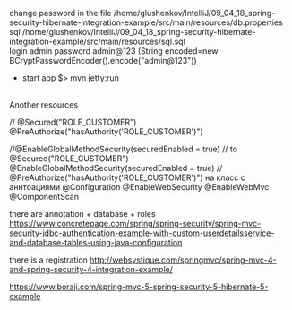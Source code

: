 change password in the file /home/glushenkov/IntelliJ/09_04_18_spring-security-hibernate-integration-example/src/main/resources/db.properties <br>
sql /home/glushenkov/IntelliJ/09_04_18_spring-security-hibernate-integration-example/src/main/resources/sql.sql<br>
login admin password admin@123 (String encoded=new BCryptPasswordEncoder().encode("admin@123"))

* start app $> mvn jetty:run

<br>
Another resources

//    @Secured("ROLE_CUSTOMER")
    @PreAuthorize("hasAuthority('ROLE_CUSTOMER')")

//@EnableGlobalMethodSecurity(securedEnabled = true) // to @Secured("ROLE_CUSTOMER")
@EnableGlobalMethodSecurity(securedEnabled = true) // @PreAuthorize("hasAuthority('ROLE_CUSTOMER')")
на класс с аннтоациями
@Configuration
@EnableWebSecurity
@EnableWebMvc
@ComponentScan

there are annotation + database +  roles
https://www.concretepage.com/spring/spring-security/spring-mvc-security-jdbc-authentication-example-with-custom-userdetailsservice-and-database-tables-using-java-configuration

there is a registration
http://websystique.com/springmvc/spring-mvc-4-and-spring-security-4-integration-example/

https://www.boraji.com/spring-mvc-5-spring-security-5-hibernate-5-example